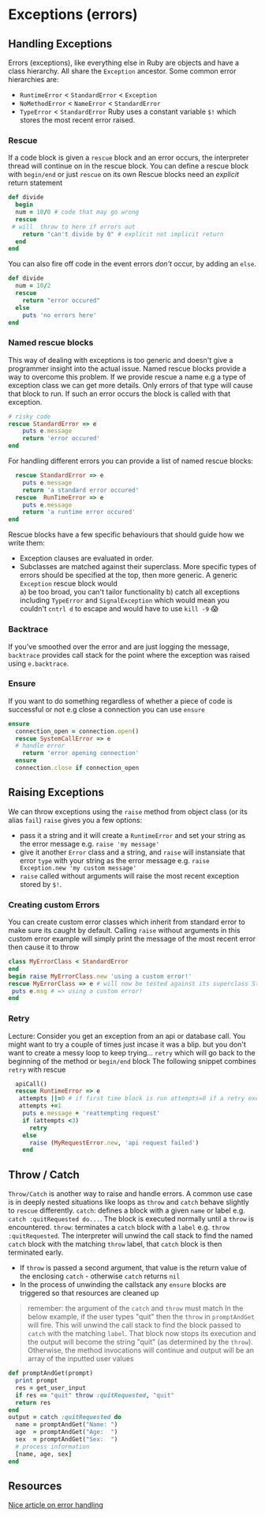 # Exceptions (errors)
## Handling Exceptions
Errors (exceptions), like everything else in Ruby are objects and have a class hierarchy. All share the `Exception` ancestor.
Some common error hierarchies are:
- `RuntimeError` < `StandardError` < `Exception`
- `NoMethodError` < `NameError` < `StandardError`
- `TypeError` < `StandardError`
Ruby uses a constant variable `$!` which stores the most recent error raised.
### Rescue
If a code block is given a `rescue` block and an error occurs, the interpreter thread will continue on in the rescue block. You can define a rescue block with `begin/end` or just `rescue` on its own
Rescue blocks need an _explicit_ return statement
```rb
def divide
  begin
  num = 10/0 # code that may go wrong
  rescue
 # will  throw to here if errors out
    return "can't divide by 0" # explicit not implicit return
  end
end
```
You can also fire off code in the event errors _don't_ occur, by adding an `else`.
```rb
def divide
  num = 10/2
  rescue
    return "error occured"
  else
    puts 'no errors here'
end
```
### Named rescue blocks
This way of dealing with exceptions is too generic and doesn't give a programmer insight into the actual issue.
Named rescue blocks provide a way to overcome this problem.
If we provide rescue a name e.g a type of exception class we can get more details. Only errors of that type will cause that block to run. If such an error occurs the block is called with that exception.
```rb
# risky code
rescue StandardError => e
    puts e.message
    return 'error occured'
end
```
For handling different errors you can provide a list of named rescue blocks:
```rb
  rescue StandardError => e
    puts e.message
    return 'a standard error occured'
  rescue  RunTimeError => e
    puts e.message
    return 'a runtime error occured'
end
```
Rescue blocks have a few specific behaviours that should guide how we write them:
- Exception clauses are evaluated in order.
- Subclasses are matched against their superclass.
More specific types of errors should be specified at the top, then more generic.
A generic `Exception` rescue block would  
a) be too broad, you can't tailor functionality
b) catch all exceptions including `TypeError` and `SignalException` which would mean you couldn't `cntrl d` to escape and would have to use `kill -9` 😱
### Backtrace
If you've smoothed over the error and are just logging the message, `backtrace` provides call stack for the point where the exception was raised using `e.backtrace`.
### Ensure
If you want to do something regardless of whether a piece of code is successful or not e.g close a connection you can use `ensure`
```rb
ensure
  connection_open = connection.open()
  rescue SystemCallError => e
  # handle error
    return 'error opening connection'
  ensure
  connection.close if connection_open
```
## Raising Exceptions
We can throw exceptions using the `raise` method from object class (or its alias `fail`)
`raise` gives you a few options:
- pass it a string and it will create a `RuntimeError` and set your string as the error message e.g. `raise 'my message'`
- give it another `Error` class and a string, and `raise` will instansiate that error `type` with your string as the error message e.g. `raise Exception.new 'my custom message'`
- `raise` called without arguments will raise the most recent exception stored by `$!`.
### Creating custom Errors
You can create custom error classes which inherit from standard error to make sure its caught by default.
Calling `raise` without arguments in this custom error example will simply print the message of the most recent error then cause it to throw
```rb
class MyErrorClass < StandardError
end
begin raise MyErrorClass.new 'using a custom error!'
rescue MyErrorClass => e # will now be tested against its superclass StandardError
 puts e.msg # => using a custom error!
end
```
### Retry
Lecture: Consider you get an exception from an api or database call. You might want to try a couple of times just incase it was a blip. but you don't want to create a messy loop to keep trying...
`retry` which will go back to the beginning of the method or `begin/end` block
The following snippet combines `retry` with rescue
```rb
  apiCall()
  rescue RuntimeError => e
   attempts ||=0 # if first time block is run attempts=0 if a retry execution, keep attempts whatever it was...
   attempts +=1
    puts e.message + 'reattempting request'
    if (attempts <3)
      retry
    else
      raise (MyRequestError.new, 'api request failed')
    end
```
## Throw / Catch
`Throw/Catch` is another way to raise and handle errors. A common use case is in deeply nested situations like loops as `throw` and `catch` behave slightly to `rescue` differently.
`catch`: defines a block with a given `name` or label e.g. `catch :quitRequested do...`. The block is executed normally until a `throw` is encountered.
`throw`: terminates a `catch` block with a `label` e.g. `throw :quitRequested`. The interpreter will unwind the call stack to find the named `catch` block with the matching `throw` label, that `catch` block is then terminated early.
- If `throw` is passed a second argument, that value is the return value of the enclosing `catch` - otherwise `catch` returns `nil`
- In the process of unwinding the callstack any `ensure` blocks are triggered so that resources are cleaned up
> remember: the argument of the `catch` and `throw` must match
In the below example, if the user types "quit" then the `throw` in `promptAndGet` will fire. This will unwind the call stack to find the block passed to `catch` with the matching `label`. That block now stops its execution and the output will become the string "quit" (as determined by the `throw`).
Otherwise, the method invocations will continue and output will be an array of the inputted user values
```rb
def promptAndGet(prompt)
  print prompt
  res = get_user_input
  if res == "quit" throw :quitRequested, "quit"
  return res
end
output = catch :quitRequested do
  name = promptAndGet("Name: ")
  age  = promptAndGet("Age:  ")
  sex  = promptAndGet("Sex:  ")
  # process information
  [name, age, sex]
end
```
## Resources
[Nice article on error handling](http://ruby.bastardsbook.com/chapters/exception-handling/)